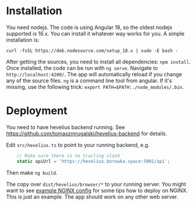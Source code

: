 # Installation

You need nodejs. The code is using Angular 18, so the oldest nodejs supported is 16.x. You can install it
whatever way works for you. A simple installation is:

```curl -fsSL https://deb.nodesource.com/setup_18.x | sudo -E bash -```

After getting the sources, you need to install all dependencies: `npm install`. Once installed, the code can be
run with `ng serve`. Navigate to `http://localhost:4200/`. The app will automatically reload if you change any
of the source files. `ng` is a command line tool from angular. If it's missing, use the following
trick: `export PATH=$PATH:./node_modules/.bin`.

# Deployment

You need to have hevelius backend running. See https://github.com/tomaszmrugalski/hevelius-backend for details.

Edit `src/hevelius.ts` to point to your running backend, e.g.

```typescript
    // Make sure there is no trailing slash
    static apiUrl = 'https://hevelius.borowka.space:5001/api';
```

Then make `ng build`.

The copy over `dist/hevelius/browser/*` to your running server. You might want to
see [example NGINX config](nginx-deploy.md) for some tips how to deploy on NGINX.
This is just an example. The app should work on any other web server.
